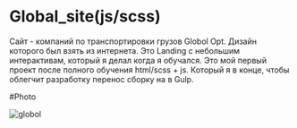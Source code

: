 # Global_site(js/scss)

Сайт - компаний по транспортировки грузов Globol Opt. Дизайн которого был взять из интернета. Это Landing с небольшим интерактивам, который я делал когда я обучался.  Это мой первый проект после полного обучения html/scss + js. Который я в конце, чтобы облегчит разработку перенос сборку на в Gulp. 

#Photo

![globol](https://user-images.githubusercontent.com/111134739/234011626-798ace20-495d-4d34-b453-5736c8096bae.png)
